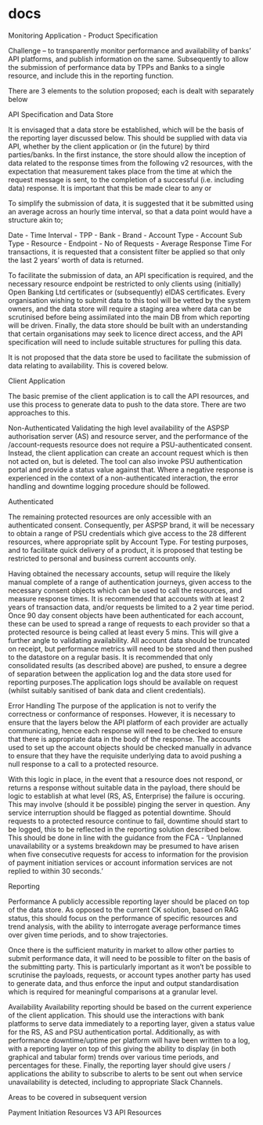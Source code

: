 # docs

Monitoring Application - Product Specification

Challenge – to transparently monitor performance and availability of banks’ API platforms, and publish information on the same. Subsequently to allow the submission of performance data by TPPs and Banks to a single resource, and include this in the reporting function.

There are 3 elements to the solution proposed; each is dealt with separately below

API Specification and Data Store

It is envisaged that a data store be established, which will be the basis of the reporting layer discussed below. This should be supplied with data via API, whether by the client application or (in the future) by third parties/banks. In the first instance, the store should allow the inception of data related to the response times from the following v2 resources, with the expectation that measurement takes place from the time at which the request message is sent, to the completion of a successful (i.e. including data) response. It is important that this be made clear to any or


To simplify the submission of data, it is suggested that it be submitted using an average across an hourly time interval, so that a data point would have a structure akin to;

Date - Time Interval - TPP - Bank - Brand - Account Type - Account Sub Type - Resource - Endpoint - No of Requests - Average Response Time
For transactions, it is requested that a consistent filter be applied so that only the last 2 years’ worth of data is returned. 

To facilitate the submission of data, an API specification is required, and the necessary resource endpoint be restricted to only clients using (initially) Open Banking Ltd certificates or (subsequently) eIDAS certificates. Every organisation wishing to submit data to this tool will be vetted by the system owners, and the data store will require a staging area where data can be scrutinised before being assimilated into the main DB from which reporting will be driven. Finally, the data store should be built with an understanding that certain organisations may seek to licence direct access, and the API specification will need to include suitable structures for pulling this data.

It is not proposed that the data store be used to facilitate the submission of data relating to availability. This is covered below.

Client Application

The basic premise of the client application is to call the API resources, and use this process to generate data to push to the data store. There are two approaches to this.

Non-Authenticated
Validating the high level availability of the ASPSP authorisation server (AS) and resource server, and the performance of the /account-requests resource does not require a PSU-authenticated consent. Instead, the client application can create an account request which is then not acted on, but is deleted. The tool can also invoke PSU authentication portal and provide a status value against that. Where a negative response is experienced in the context of a non-authenticated interaction, the error handling and downtime logging procedure should be followed.

Authenticated

The remaining protected resources are only accessible with an authenticated consent. Consequently, per ASPSP brand, it will be necessary to obtain a range of PSU credentials which give access to the 28 different resources, where appropriate split by Account Type. For testing purposes, and to facilitate quick delivery of a product, it is proposed that testing be restricted to personal and business current accounts only.

Having obtained the necessary accounts, setup will require the likely manual complete of a range of authentication journeys, given access to the necessary consent objects which can be used to call the resources, and measure response times. It is recommended that accounts with at least 2 years of transaction data, and/or requests be limited to a 2 year time period. Once 90 day consent objects have been authenticated for each account, these can be used to spread a range of requests to each provider so that a protected resource is being called at least every 5 mins. This will give a further angle to validating availability. All account data should be truncated on receipt, but performance metrics will need to be stored and then pushed to the datastore on a regular basis. It is recommended that only consolidated results (as described above) are pushed, to ensure a degree of separation between the application log and the data store used for reporting purposes.The application logs should be available on request (whilst suitably sanitised of bank data and client credentials).

Error Handling
The purpose of the application is not to verify the correctness or conformance of responses. However, it is necessary to ensure that the layers below the API platform of each provider are actually communicating, hence each response will need to be checked to ensure that there is appropriate data in the body of the response. The accounts used to set up the account objects should be checked manually in advance to ensure that they have the requisite underlying data to avoid pushing a null response to a call to a protected resource. 

With this logic in place, in the event that a resource does not respond, or returns a response without suitable data in the payload, there should be logic to establish at what level (RS, AS, Enterprise) the failure is occuring. This may involve (should it be possible) pinging the server in question. Any service interruption should be flagged as potential downtime. Should requests to a protected resource continue to fail, downtime should start to be logged, this to be reflected in the reporting solution described below. This should be done in line with the guidance from the FCA - ‘Unplanned unavailability or a systems breakdown may be presumed to have arisen when five consecutive requests for access to information for the provision of payment initiation services or account information services are not replied to within 30 seconds.’


Reporting

Performance
A publicly accessible reporting layer should be placed on top of the data store. As opposed to the current CK solution, based on RAG status, this should focus on the performance of specific resources and trend analysis, with the ability to interrogate average performance times over given time periods, and to show trajectories. 

Once there is the sufficient maturity in market to allow other parties to submit performance data, it will need to be possible to filter on the basis of the submitting party. This is particularly important as it won’t be possible to scrutinise the payloads, requests, or account types another party has used to generate data, and thus enforce the input and output standardisation which is required for meaningful comparisons at a granular level.

Availability
Availability reporting should be based on the current experience of the client application. This should use the interactions with bank platforms to serve data immediately to a reporting layer, given a status value for the RS, AS and PSU authentication portal. Additionally, as with performance downtime/uptime per platform will have been written to a log, with a reporting layer on top of this giving the ability to display (in both graphical and tabular form) trends over various time periods, and percentages for these. Finally, the reporting layer should give users / applications the ability to subscribe to alerts to be sent out when service unavailability is detected, including to appropriate Slack Channels.

Areas to be covered in subsequent version

Payment Initiation Resources
V3 API Resources

